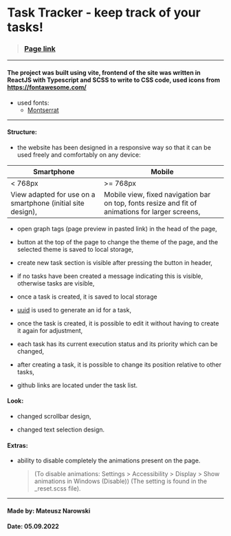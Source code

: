 # Task Tracker - keep track of your tasks!

> ### [Page link](https://task-tracker.mndev.eu)

---

#### The project was built using vite, frontend of the site was written in ReactJS with Typescript and SCSS to write to CSS code, used icons from https://fontawesome.com/

- used fonts:
  - [Montserrat](https://fonts.google.com/specimen/Montserrat)

---

#### Structure:

- the website has been designed in a responsive way so that it can be used freely and comfortably on any device:

| Smartphone                                                  | Mobile                                                                                           |
| ----------------------------------------------------------- | ------------------------------------------------------------------------------------------------ |
| < 768px                                                     | >= 768px                                                                                         |
| View adapted for use on a smartphone (initial site design), | Mobile view, fixed navigation bar on top, fonts resize and fit of animations for larger screens, |

- open graph tags (page preview in pasted link) in the head of the page,

- button at the top of the page to change the theme of the page, and the selected theme is saved to local storage,

- create new task section is visible after pressing the button in header,

- if no tasks have been created a message indicating this is visible, otherwise tasks are visible,

- once a task is created, it is saved to local storage

- [uuid](https://www.npmjs.com/package/uuid) is used to generate an id for a task,

- once the task is created, it is possible to edit it without having to create it again for adjustment,

- each task has its current execution status and its priority which can be changed,

- after creating a task, it is possible to change its position relative to other tasks,

- github links are located under the task list.

#### Look:

- changed scrollbar design,

- changed text selection design.

#### Extras:

- ability to disable completely the animations present on the page.

  > (To disable animations: Settings > Accessibility > Display > Show animations in Windows (Disable)) (The setting is found in the \_reset.scss file).

---

#### Made by: Mateusz Narowski

#### Date: 05.09.2022
